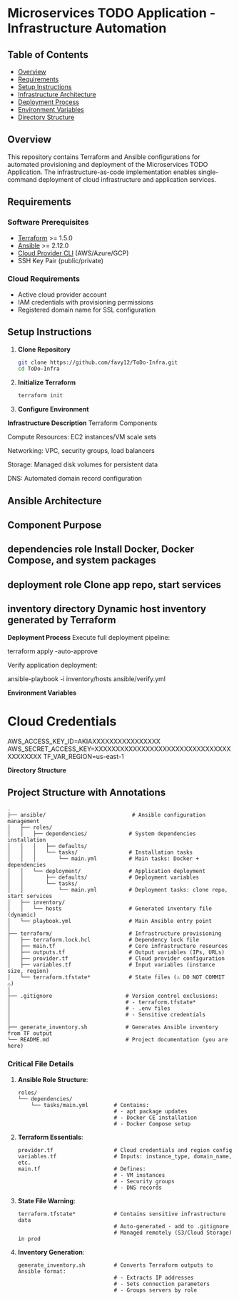 # Microservices TODO Application - Infrastructure Automation

## Table of Contents
- [Overview](#overview)
- [Requirements](#requirements)
- [Setup Instructions](#setup-instructions)
- [Infrastructure Architecture](#infrastructure-architecture)
- [Deployment Process](#deployment-process)
- [Environment Variables](#environment-variables)
- [Directory Structure](#directory-structure)

## Overview
This repository contains Terraform and Ansible configurations for automated provisioning and deployment of the Microservices TODO Application. The infrastructure-as-code implementation enables single-command deployment of cloud infrastructure and application services.

## Requirements

### Software Prerequisites
- [Terraform](https://www.terraform.io/downloads) >= 1.5.0
- [Ansible](https://docs.ansible.com/ansible/latest/installation_guide/index.html) >= 2.12.0
- [Cloud Provider CLI](https://docs.aws.amazon.com/cli/latest/userguide/getting-started-install.html) (AWS/Azure/GCP)
- SSH Key Pair (public/private)

### Cloud Requirements
- Active cloud provider account
- IAM credentials with provisioning permissions
- Registered domain name for SSL configuration

## Setup Instructions

1. **Clone Repository**
   ```bash
   git clone https://github.com/favy12/ToDo-Infra.git
   cd ToDo-Infra

2. **Initialize Terraform**
   ```bash
   terraform init

3. **Configure Environment**

**Infrastructure Description**
Terraform Components

Compute Resources: EC2 instances/VM scale sets

Networking: VPC, security groups, load balancers

Storage: Managed disk volumes for persistent data

DNS: Automated domain record configuration

**Ansible Architecture**
-----------------------------------------------------------------------
Component	Purpose
-----------------------------------------------------------------------
dependencies role	Install Docker, Docker Compose, and system packages
-----------------------------------------------------------------------
deployment role	Clone app repo, start services
-----------------------------------------------------------------------
inventory directory	Dynamic host inventory generated by Terraform
-----------------------------------------------------------------------

**Deployment Process**
Execute full deployment pipeline:

   
   terraform apply -auto-approve

Verify application deployment:
   
   ansible-playbook -i inventory/hosts ansible/verify.yml

**Environment Variables**
# Cloud Credentials
AWS_ACCESS_KEY_ID=AKIAXXXXXXXXXXXXXXXX
AWS_SECRET_ACCESS_KEY=XXXXXXXXXXXXXXXXXXXXXXXXXXXXXXXXXXXXXXXX
TF_VAR_REGION=us-east-1

**Directory Structure**

## Project Structure with Annotations

```plaintext
.
├── ansible/                           # Ansible configuration management
│   ├── roles/
│   │   ├── dependencies/             # System dependencies installation
│   │   │   ├── defaults/             
│   │   │   └── tasks/                # Installation tasks
│   │   │       └── main.yml          # Main tasks: Docker + dependencies
│   │   └── deployment/               # Application deployment
│   │       ├── defaults/             # Deployment variables
│   │       └── tasks/
│   │           └── main.yml          # Deployment tasks: clone repo, start services
│   ├── inventory/
│   │   └── hosts                     # Generated inventory file (dynamic)
│   └── playbook.yml                  # Main Ansible entry point
│
├── terraform/                        # Infrastructure provisioning
│   ├── terraform.lock.hcl            # Dependency lock file
│   ├── main.tf                       # Core infrastructure resources
│   ├── outputs.tf                    # Output variables (IPs, URLs)
│   ├── provider.tf                   # Cloud provider configuration
│   ├── variables.tf                  # Input variables (instance size, region)
│   └── terraform.tfstate*            # State files (⚠️ DO NOT COMMIT ⚠️)
│
├── .gitignore                       # Version control exclusions:
│                                    # - terraform.tfstate*
│                                    # - .env files
│                                    # - Sensitive credentials
│
├── generate_inventory.sh            # Generates Ansible inventory from TF output
└── README.md                        # Project documentation (you are here)
```

### Critical File Details

1. **Ansible Role Structure**:
   ```plaintext
   roles/
   └── dependencies/
       └── tasks/main.yml        # Contains:
                                 # - apt package updates
                                 # - Docker CE installation
                                 # - Docker Compose setup
   ```

2. **Terraform Essentials**:
   ```plaintext
   provider.tf                   # Cloud credentials and region config
   variables.tf                  # Inputs: instance_type, domain_name, etc.
   main.tf                       # Defines: 
                                 # - VM instances
                                 # - Security groups
                                 # - DNS records
   ```

3. **State File Warning**:
   ```plaintext
   terraform.tfstate*            # Contains sensitive infrastructure data
                                 # Auto-generated - add to .gitignore
                                 # Managed remotely (S3/Cloud Storage) in prod
   ```

4. **Inventory Generation**:
   ```plaintext
   generate_inventory.sh         # Converts Terraform outputs to Ansible format:
                                 # - Extracts IP addresses
                                 # - Sets connection parameters
                                 # - Groups servers by role
   ```

